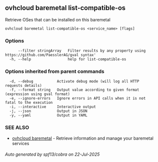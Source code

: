 ## ovhcloud baremetal list-compatible-os

Retrieve OSes that can be installed on this baremetal

```
ovhcloud baremetal list-compatible-os <service_name> [flags]
```

### Options

```
      --filter stringArray   Filter results by any property using https://github.com/PaesslerAG/gval syntax'
  -h, --help                 help for list-compatible-os
```

### Options inherited from parent commands

```
  -d, --debug           Activate debug mode (will log all HTTP requests details)
  -f, --format string   Output value according to given format (expression using gval format)
  -e, --ignore-errors   Ignore errors in API calls when it is not fatal to the execution
  -i, --interactive     Interactive output
  -j, --json            Output in JSON
  -y, --yaml            Output in YAML
```

### SEE ALSO

* [ovhcloud baremetal](ovhcloud_baremetal.md)	 - Retrieve information and manage your baremetal services

###### Auto generated by spf13/cobra on 22-Jul-2025
